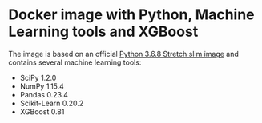 # Docker image with Python, Machine Learning tools and XGBoost

The image is based on an official [Python 3.6.8 Stretch slim image](https://hub.docker.com/_/python/) and contains several machine learning tools:

* SciPy 1.2.0
* NumPy 1.15.4
* Pandas 0.23.4
* Scikit-Learn 0.20.2
* XGBoost 0.81
